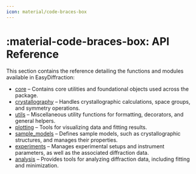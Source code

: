 ```yaml
---
icon: material/code-braces-box
---
```


# :material-code-braces-box: API Reference

This section contains the reference detailing the functions and modules 
available in EasyDiffraction:

- [core](core.md) – 
  Contains core utilities and foundational objects used across the package.
- [crystallography](crystallography.md) – 
  Handles crystallographic calculations, space groups, and symmetry operations.
- [utils](utils.md) –
  Miscellaneous utility functions for formatting, decorators, and general helpers.
- [plotting](plotting.md) –
  Tools for visualizing data and fitting results.
- [sample_models](sample_models.md) –
  Defines sample models, such as crystallographic structures, and manages their properties.
- [experiments](experiments.md) –
  Manages experimental setups and instrument parameters, as well as the associated diffraction data.
- [analysis](analysis.md) –
  Provides tools for analyzing diffraction data, including fitting and minimization.
